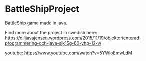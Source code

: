 # BattleShipProject
BattleShip game made in java.


Find more about the project in swedish here: https://dilijavajensen.wordpress.com/2015/11/19/objektorienterad-programmering-och-java-sjk15g-60-yhp-12-v/

youtube: https://www.youtube.com/watch?v=5YWloEmwLdM
